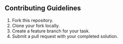 ## Contributing Guidelines

1. Fork this repository.
2. Clone your fork locally.
3. Create a feature branch for your task.
4. Submit a pull request with your completed solution.